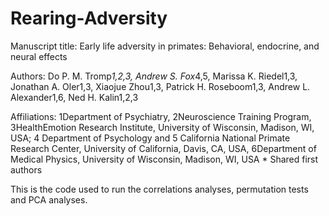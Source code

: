 # Rearing-Adversity
Manuscript title: Early life adversity in primates: Behavioral, endocrine, and neural effects

Authors: Do P. M. Tromp*1,2,3, Andrew S. Fox*4,5, Marissa K. Riedel1,3, Jonathan A. Oler1,3, Xiaojue Zhou1,3, Patrick H. Roseboom1,3, Andrew L. Alexander1,6, Ned H. Kalin1,2,3

Affiliations: 1Department of Psychiatry, 2Neuroscience Training Program, 3HealthEmotion Research Institute, University of Wisconsin, Madison, WI, USA; 4 Department of Psychology and 5 California National Primate Research Center, University of California, Davis, CA, USA, 6Department of Medical Physics, University of Wisconsin, Madison, WI, USA * Shared first authors



This is the code used to run the correlations analyses, permutation tests and PCA analyses.
